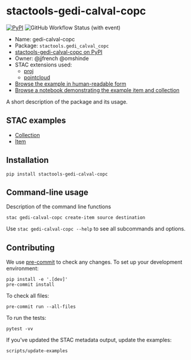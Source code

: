 # stactools-gedi-calval-copc

[![PyPI](https://img.shields.io/pypi/v/stactools-gedi-calval-copc?style=for-the-badge)](https://pypi.org/project/stactools-gedi-calval-copc/)
![GitHub Workflow Status (with event)](https://img.shields.io/github/actions/workflow/status/stactools-packages/gedi-calval-copc/continuous-integration.yml?style=for-the-badge)

- Name: gedi-calval-copc
- Package: `stactools.gedi_calval_copc`
- [stactools-gedi-calval-copc on PyPI](https://pypi.org/project/stactools-gedi-calval-copc/)
- Owner: @jjfrench @omshinde
- STAC extensions used:
  - [proj](https://github.com/stac-extensions/projection/)
  - [pointcloud](htts://github.com/stac-extensions/pointcloud/)
- [Browse the example in human-readable form](https://radiantearth.github.io/stac-browser/#/external/raw.githubusercontent.com/stactools-packages/gedi-calval-copc/main/examples/collection.json)
- [Browse a notebook demonstrating the example item and collection](https://github.com/stactools-packages/gedi-calval-copc/tree/main/docs/example.ipynb)

A short description of the package and its usage.

## STAC examples

- [Collection](examples/collection.json)
- [Item](examples/item/item.json)

## Installation

```shell
pip install stactools-gedi-calval-copc
```

## Command-line usage

Description of the command line functions

```shell
stac gedi-calval-copc create-item source destination
```

Use `stac gedi-calval-copc --help` to see all subcommands and options.

## Contributing

We use [pre-commit](https://pre-commit.com/) to check any changes.
To set up your development environment:

```shell
pip install -e '.[dev]'
pre-commit install
```

To check all files:

```shell
pre-commit run --all-files
```

To run the tests:

```shell
pytest -vv
```

If you've updated the STAC metadata output, update the examples:

```shell
scripts/update-examples
```
